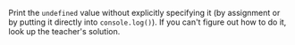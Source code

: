 Print the `undefined` value without explicitly specifying it (by assignment or by putting it directly into `console.log()`). If you can't figure out how to do it, look up the teacher's solution.
